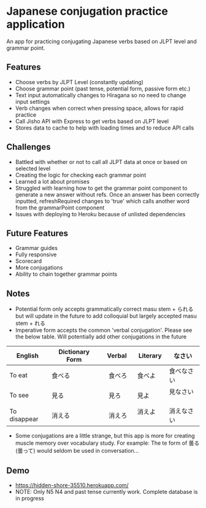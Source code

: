 # Japanese conjugation practice application

An app for practicing conjugating Japanese verbs based on JLPT level and grammar point.

## Features

- Choose verbs by JLPT Level (constantly updating)
- Choose grammar point (past tense, potential form, passive form etc.)
- Text input automatically changes to Hiragana so no need to change input settings
- Verb changes when correct when pressing space, allows for rapid practice
- Call Jisho API with Express to get verbs based on JLPT level
- Stores data to cache to help with loading times and to reduce API calls

## Challenges

- Battled with whether or not to call all JLPT data at once or based on selected level
- Creating the logic for checking each grammar point
- Learned a lot about promises
- Struggled with learning how to get the grammar point component to generate a new answer without refs. Once an answer has been correctly inputted, refreshRequired changes to 'true' which calls another word from the grammarPoint component
- Issues with deploying to Heroku because of unlisted dependencies

## Future Features

- Grammar guides
- Fully responsive
- Scorecard
- More conjugations
- Ability to chain together grammar points 

## Notes
 
-  Potential form only accepts grammatically correct masu stem + られる　but will update in the future to add colloquial but largely accepted masu stem + れる
- Imperative form accepts the common 'verbal conjugation'. Please see the below table. Will potentially add other conjugations in the future

English       | Dictionary Form | Verbal  | Literary  | なさい     |
------------- | --------------- | ------- | --------- | --------- |
To eat        |  食べる           |　食べろ　 | 食べよ     | 食べなさい  | 
To see        |  見る            |　見ろ　　 | 見よ   　  | 見なさい  　 | 
To disappear  |  消える         　|　消えろ　 | 消えよ   　 |  消えなさい | 
- Some conjugations are a little strange, but this app is more for creating muscle memory over vocabulary study. For example: The te form of 曇る (曇って) would seldom be used in conversation...

## Demo

- https://hidden-shore-35510.herokuapp.com/
- NOTE: Only N5 N4 and past tense currently work. Complete database is in progress


